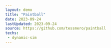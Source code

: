 ```yaml
---
layout: demo
title: "Paintball"
date: 2023-09-24
lastUpdated: 2023-09-24
source: https://github.com/tessmero/paintball
techs:
 - dynamic-sim
---
```




